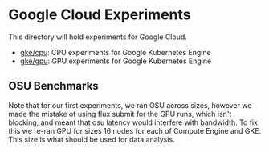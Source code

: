# Google Cloud Experiments

This directory will hold experiments for Google Cloud. 

- [gke/cpu](gke/cpu): CPU experiments for Google Kubernetes Engine
- [gke/gpu](gpu/gpu): GPU experiments for Google Kubernetes Engine

## OSU Benchmarks

Note that for our first experiments, we ran OSU across sizes, however we made the mistake of using flux submit for the GPU runs, which isn't blocking, and meant that osu latency would interfere with bandwidth. To fix this we re-ran GPU for sizes 16 nodes for each of Compute Engine and GKE. This size is what should be used for data analysis.
